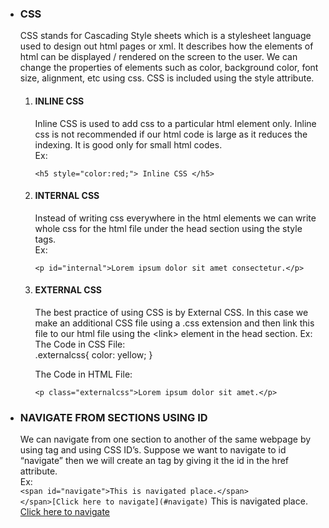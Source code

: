   - ### CSS
    
    CSS stands for Cascading Style sheets which is a stylesheet language
    used to design out html pages or xml. It describes how the elements
    of html can be displayed / rendered on the screen to the user. We
    can change the properties of elements such as color, background
    color, font size, alignment, etc using css. CSS is included using
    the style attribute.  
    
    1.  #### INLINE CSS
        
        Inline CSS is used to add css to a particular html element only.
        Inline css is not recommended if our html code is large as it
        reduces the indexing. It is good only for small html codes.  
        Ex:
        ```
        <h5 style="color:red;"> Inline CSS </h5>
        ```
    2.  #### INTERNAL CSS
        
        Instead of writing css everywhere in the html elements we can
        write whole css for the html file under the head section using
        the style tags.  
        Ex:

        ```<p id="internal">Lorem ipsum dolor sit amet consectetur.</p>```
        

    3.  #### EXTERNAL CSS
        
        The best practice of using CSS is by External CSS. In this case
        we make an additional CSS file using a .css extension and then
        link this file to our html file using the \<link\> element in
        the head section. Ex: The Code in CSS File:  
        .externalcss{ color: yellow; }  
        
        The Code in HTML File: 

        ```<p class="externalcss">Lorem ipsum dolor sit amet.</p>```

  - ### NAVIGATE FROM SECTIONS USING ID
    
    We can navigate from one section to another of the same webpage by
    using <span>tag and using CSS ID’s. Suppose we want to navigate to
    id “navigate” then we will create an</span> <span>tag by giving it
    the id in the href attribute.  
    Ex:  
    ```<span id="navigate">This is navigated place.</span>```  
    ```</span>[Click here to navigate](#navigate)```
<span id="navigate">This is navigated place.</span>  
    </span>[Click here to navigate](#navigate)